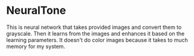# NeuralTone


This is neural network that takes provided images and convert them to grayscale. Then it learns from the images and enhances it based on the learning parameters. It doesn't do color images because it takes to much memory for my system. 
